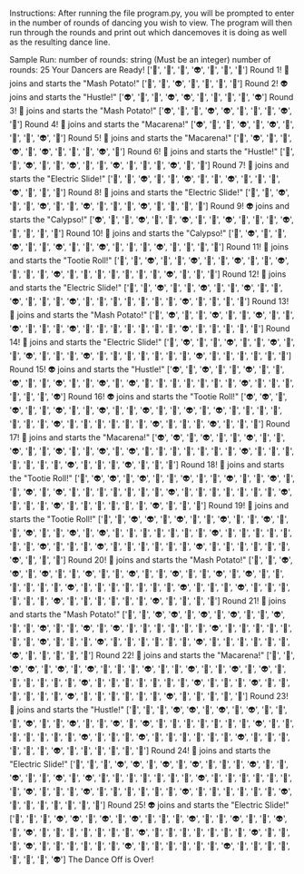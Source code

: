 Instructions:
After running the file program.py, you will be prompted to enter in the number of rounds of dancing you wish to view. The program will then run through the rounds and print out which dancemoves it is doing as well as the resulting dance line.

Sample Run:
number of rounds: string
(Must be an integer)
number of rounds: 25
Your Dancers are Ready!
['🧟', '🧛', '👻', '👽', '🤖', '🤡', '🦖']
Round 1!
🧛 joins and starts the "Mash Potato!"
['🧟', '👻', '👽', '🤖', '🤡', '🦖', '🧛']
Round 2!
👽 joins and starts the "Hustle!"
['👽', '🧟', '👻', '👽', '👽', '🤖', '🤡', '🦖', '🧛', '👽']
Round 3!
🦖 joins and starts the "Mash Potato!"
['👽', '🧟', '👻', '👽', '👽', '🤖', '🤡', '🧛', '👽', '🦖']
Round 4!
🤡 joins and starts the "Macarena!"
['👽', '🧟', '👻', '👽', '🤡', '👽', '🤖', '🤡', '🧛', '👽', '🦖']
Round 5!
👻 joins and starts the "Macarena!"
['👻', '👽', '🧟', '👻', '👽', '🤡', '👽', '🤖', '🤡', '🧛', '👽', '🦖']
Round 6!
👻 joins and starts the "Hustle!"
['👻', '👻', '👽', '🧟', '👻', '👽', '👻', '🤡', '👽', '🤖', '🤡', '🧛', '👽', '🦖', '👻']
Round 7!
🤡 joins and starts the "Electric Slide!"
['👻', '👻', '👽', '🧟', '👻', '👽', '👻', '🤡', '👽', '🤖', '🤡', '🧛', '👽', '🦖', '👻', '🤡']
Round 8!
🦖 joins and starts the "Electric Slide!"
['👻', '👻', '👽', '🧟', '👻', '👽', '👻', '🤡', '👽', '🤖', '🤡', '🧛', '👽', '🦖', '👻', '🤡', '🦖']
Round 9!
👽 joins and starts the "Calypso!"
['👽', '👻', '👻', '👽', '🧟', '👻', '👽', '👻', '🤡', '👽', '🤖', '🤡', '🧛', '👽', '🦖', '👻', '🤡', '🦖']
Round 10!
🧛 joins and starts the "Calypso!"
['🧛', '👽', '👻', '👻', '👽', '🧟', '👻', '👽', '👻', '🤡', '👽', '🤖', '🤡', '🧛', '👽', '🦖', '👻', '🤡', '🦖']
Round 11!
👻 joins and starts the "Tootie Roll!"
['👻', '🧛', '👽', '👻', '👻', '👽', '🧟', '👻', '👽', '👻', '🤡', '👽', '🤖', '🤡', '🧛', '👽', '🦖', '👻', '🤡', '🦖', '🧟', '🧛', '👻', '👽', '🤖', '🤡', '🦖']
Round 12!
🤖 joins and starts the "Electric Slide!"
['👻', '🧛', '👽', '👻', '👻', '👽', '🧟', '👻', '👽', '👻', '🤡', '👽', '🤖', '🤡', '🧛', '👽', '🦖', '👻', '🤡', '🦖', '🧟', '🧛', '👻', '👽', '🤖', '🤡', '🦖', '🤖']
Round 13!
👻 joins and starts the "Mash Potato!"
['🧛', '👽', '👻', '👻', '👽', '🧟', '👻', '👽', '👻', '🤡', '👽', '🤖', '🤡', '🧛', '👽', '🦖', '👻', '🤡', '🦖', '🧟', '🧛', '👻', '👽', '🤖', '🤡', '🦖', '🤖', '👻']
Round 14!
🧟 joins and starts the "Electric Slide!"
['🧛', '👽', '👻', '👻', '👽', '🧟', '👻', '👽', '👻', '🤡', '👽', '🤖', '🤡', '🧛', '👽', '🦖', '👻', '🤡', '🦖', '🧟', '🧛', '👻', '👽', '🤖', '🤡', '🦖', '🤖', '👻', '🧟']
Round 15!
👽 joins and starts the "Hustle!"
['👽', '🧛', '👽', '👻', '👻', '👽', '🧟', '👻', '👽', '👻', '🤡', '👽', '🤖', '🤡', '👽', '🧛', '👽', '🦖', '👻', '🤡', '🦖', '🧟', '🧛', '👻', '👽', '🤖', '🤡', '🦖', '🤖', '👻', '🧟', '👽']
Round 16!
👽 joins and starts the "Tootie Roll!"
['👽', '👽', '🧛', '👽', '👻', '👻', '👽', '🧟', '👻', '👽', '👻', '🤡', '👽', '🤖', '🤡', '👽', '🧛', '👽', '🦖', '👻', '🤡', '🦖', '🧟', '🧛', '👻', '👽', '🤖', '🤡', '🦖', '🤖', '👻', '🧟', '👽', '🧟', '🧛', '👻', '👽', '🤖', '🤡', '🦖']
Round 17!
🧟 joins and starts the "Macarena!"
['👽', '👽', '🧛', '👽', '👻', '👻', '👽', '🧟', '👻', '👽', '👻', '🤡', '👽', '🤖', '🤡', '👽', '🧛', '👽', '🦖', '👻', '🤡', '🦖', '🧟', '🧛', '👻', '👽', '🤖', '🧟', '🤡', '🦖', '🤖', '👻', '🧟', '👽', '🧟', '🧛', '👻', '👽', '🤖', '🤡', '🦖']
Round 18!
🤡 joins and starts the "Tootie Roll!"
['🤡', '👽', '👽', '🧛', '👽', '👻', '👻', '👽', '🧟', '👻', '👽', '👻', '🤡', '👽', '🤖', '🤡', '👽', '🧛', '👽', '🦖', '👻', '🤡', '🦖', '🧟', '🧛', '👻', '👽', '🤖', '🧟', '🤡', '🦖', '🤖', '👻', '🧟', '👽', '🧟', '🧛', '👻', '👽', '🤖', '🤡', '🦖', '🧟', '🧛', '👻', '👽', '🤖', '🤡', '🦖']
Round 19!
🤖 joins and starts the "Tootie Roll!"
['🤖', '🤡', '👽', '👽', '🧛', '👽', '👻', '👻', '👽', '🧟', '👻', '👽', '👻', '🤡', '👽', '🤖', '🤡', '👽', '🧛', '👽', '🦖', '👻', '🤡', '🦖', '🧟', '🧛', '👻', '👽', '🤖', '🧟', '🤡', '🦖', '🤖', '👻', '🧟', '👽', '🧟', '🧛', '👻', '👽', '🤖', '🤡', '🦖', '🧟', '🧛', '👻', '👽', '🤖', '🤡', '🦖', '🧟', '🧛', '👻', '👽', '🤖', '🤡', '🦖']
Round 20!
🦖 joins and starts the "Mash Potato!"
['🤖', '🤡', '👽', '👽', '🧛', '👽', '👻', '👻', '👽', '🧟', '👻', '👽', '👻', '🤡', '👽', '🤖', '🤡', '👽', '🧛', '👽', '👻', '🤡', '🦖', '🧟', '🧛', '👻', '👽', '🤖', '🧟', '🤡', '🦖', '🤖', '👻', '🧟', '👽', '🧟', '🧛', '👻', '👽', '🤖', '🤡', '🦖', '🧟', '🧛', '👻', '👽', '🤖', '🤡', '🦖', '🧟', '🧛', '👻', '👽', '🤖', '🤡', '🦖', '🦖']
Round 21!
👻 joins and starts the "Mash Potato!"
['🤖', '🤡', '👽', '👽', '🧛', '👽', '👻', '👽', '🧟', '👻', '👽', '👻', '🤡', '👽', '🤖', '🤡', '👽', '🧛', '👽', '👻', '🤡', '🦖', '🧟', '🧛', '👻', '👽', '🤖', '🧟', '🤡', '🦖', '🤖', '👻', '🧟', '👽', '🧟', '🧛', '👻', '👽', '🤖', '🤡', '🦖', '🧟', '🧛', '👻', '👽', '🤖', '🤡', '🦖', '🧟', '🧛', '👻', '👽', '🤖', '🤡', '🦖', '🦖', '👻']
Round 22!
👻 joins and starts the "Macarena!"
['🤖', '🤡', '👽', '👽', '🧛', '👽', '👻', '👽', '🧟', '👻', '👻', '👽', '👻', '🤡', '👽', '🤖', '🤡', '👽', '🧛', '👽', '👻', '🤡', '🦖', '🧟', '🧛', '👻', '👽', '🤖', '🧟', '🤡', '🦖', '🤖', '👻', '🧟', '👽', '🧟', '🧛', '👻', '👽', '🤖', '🤡', '🦖', '🧟', '🧛', '👻', '👽', '🤖', '🤡', '🦖', '🧟', '🧛', '👻', '👽', '🤖', '🤡', '🦖', '🦖', '👻']
Round 23!
🦖 joins and starts the "Hustle!"
['🦖', '🤖', '🤡', '👽', '👽', '🧛', '👽', '👻', '👽', '🧟', '👻', '👻', '👽', '👻', '🤡', '👽', '🤖', '🤡', '👽', '🧛', '👽', '👻', '🤡', '🦖', '🧟', '🧛', '👻', '🦖', '👽', '🤖', '🧟', '🤡', '🦖', '🤖', '👻', '🧟', '👽', '🧟', '🧛', '👻', '👽', '🤖', '🤡', '🦖', '🧟', '🧛', '👻', '👽', '🤖', '🤡', '🦖', '🧟', '🧛', '👻', '👽', '🤖', '🤡', '🦖', '🦖', '👻', '🦖']
Round 24!
🦖 joins and starts the "Electric Slide!"
['🦖', '🤖', '🤡', '👽', '👽', '🧛', '👽', '👻', '👽', '🧟', '👻', '👻', '👽', '👻', '🤡', '👽', '🤖', '🤡', '👽', '🧛', '👽', '👻', '🤡', '🦖', '🧟', '🧛', '👻', '🦖', '👽', '🤖', '🧟', '🤡', '🦖', '🤖', '👻', '🧟', '👽', '🧟', '🧛', '👻', '👽', '🤖', '🤡', '🦖', '🧟', '🧛', '👻', '👽', '🤖', '🤡', '🦖', '🧟', '🧛', '👻', '👽', '🤖', '🤡', '🦖', '🦖', '👻', '🦖', '🦖']
Round 25!
👽 joins and starts the "Electric Slide!"
['🦖', '🤖', '🤡', '👽', '👽', '🧛', '👽', '👻', '👽', '🧟', '👻', '👻', '👽', '👻', '🤡', '👽', '🤖', '🤡', '👽', '🧛', '👽', '👻', '🤡', '🦖', '🧟', '🧛', '👻', '🦖', '👽', '🤖', '🧟', '🤡', '🦖', '🤖', '👻', '🧟', '👽', '🧟', '🧛', '👻', '👽', '🤖', '🤡', '🦖', '🧟', '🧛', '👻', '👽', '🤖', '🤡', '🦖', '🧟', '🧛', '👻', '👽', '🤖', '🤡', '🦖', '🦖', '👻', '🦖', '🦖', '👽']
The Dance Off is Over!